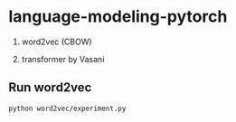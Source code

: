 # language-modeling-pytorch

1. word2vec (CBOW)
    
2. transformer by Vasani


## Run word2vec 

`python word2vec/experiment.py`